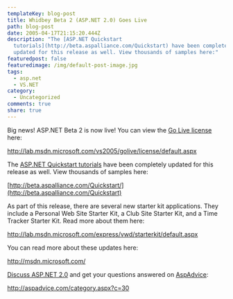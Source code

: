```yaml
---
templateKey: blog-post
title: Whidbey Beta 2 (ASP.NET 2.0) Goes Live
path: blog-post
date: 2005-04-17T21:15:20.444Z
description: "The [ASP.NET Quickstart
  tutorials](http://beta.aspalliance.com/Quickstart) have been completely
  updated for this release as well. View thousands of samples here:"
featuredpost: false
featuredimage: /img/default-post-image.jpg
tags:
  - asp.net
  - VS.NET
category:
  - Uncategorized
comments: true
share: true
---
```

<!--StartFragment-->

Big news! ASP.NET Beta 2 is now live! You can view the [Go Live license](http://lab.msdn.microsoft.com/vs2005/golive/license/default.aspx) here:

<http://lab.msdn.microsoft.com/vs2005/golive/license/default.aspx>

The [ASP.NET Quickstart tutorials](http://beta.aspalliance.com/Quickstart) have been completely updated for this release as well. View thousands of samples here:

[http://beta.aspalliance.com/Quickstart/](http://beta.aspalliance.com/Quickstart)

As part of this release, there are several new starter kit applications. They include a Personal Web Site Starter Kit, a Club Site Starter Kit, and a Time Tracker Starter Kit. Read more about them here:

<http://lab.msdn.microsoft.com/express/vwd/starterkit/default.aspx>

You can read more about these updates here:

<http://msdn.microsoft.com/>

[Discuss ASP.NET 2.0](http://aspadvice.com/category.aspx?c=30) and get your questions answered on [AspAdvice](http://aspadvice.com/):

<http://aspadvice.com/category.aspx?c=30>

<!--EndFragment-->